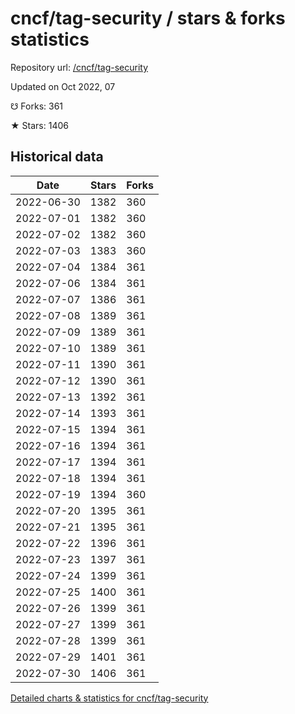 # cncf/tag-security / stars & forks statistics

Repository url: [/cncf/tag-security](https://github.com/cncf/tag-security)

Updated on Oct 2022, 07

☋ Forks: 361

★ Stars: 1406

## Historical data
| Date | Stars | Forks |
|------|-------|-------|
| 2022-06-30 | 1382 | 360 | 
| 2022-07-01 | 1382 | 360 | 
| 2022-07-02 | 1382 | 360 | 
| 2022-07-03 | 1383 | 360 | 
| 2022-07-04 | 1384 | 361 | 
| 2022-07-06 | 1384 | 361 | 
| 2022-07-07 | 1386 | 361 | 
| 2022-07-08 | 1389 | 361 | 
| 2022-07-09 | 1389 | 361 | 
| 2022-07-10 | 1389 | 361 | 
| 2022-07-11 | 1390 | 361 | 
| 2022-07-12 | 1390 | 361 | 
| 2022-07-13 | 1392 | 361 | 
| 2022-07-14 | 1393 | 361 | 
| 2022-07-15 | 1394 | 361 | 
| 2022-07-16 | 1394 | 361 | 
| 2022-07-17 | 1394 | 361 | 
| 2022-07-18 | 1394 | 361 | 
| 2022-07-19 | 1394 | 360 | 
| 2022-07-20 | 1395 | 361 | 
| 2022-07-21 | 1395 | 361 | 
| 2022-07-22 | 1396 | 361 | 
| 2022-07-23 | 1397 | 361 | 
| 2022-07-24 | 1399 | 361 | 
| 2022-07-25 | 1400 | 361 | 
| 2022-07-26 | 1399 | 361 | 
| 2022-07-27 | 1399 | 361 | 
| 2022-07-28 | 1399 | 361 | 
| 2022-07-29 | 1401 | 361 | 
| 2022-07-30 | 1406 | 361 | 


[Detailed charts & statistics for cncf/tag-security](https://reviewgithub.com/rep/cncf/tag-security)
